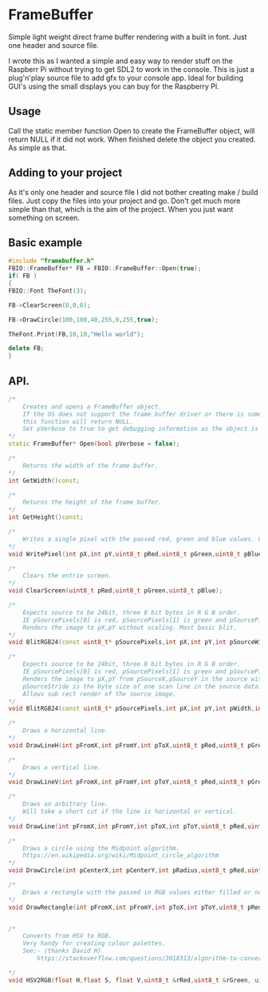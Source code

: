 # FrameBuffer
Simple light weight direct frame buffer rendering with a built in font. Just one header and source file. 

I wrote this as I wanted a simple and easy way to render stuff on the Raspberr Pi without trying to get SDL2 to work in the console. This is just a plug'n'play source file to add gfx to your console app. Ideal for building GUI's using the small displays you can buy for the Raspberry PI.

## Usage
Call the static member function Open to create the FrameBuffer object, will return NULL if it did not work. When finished delete the object you created. As simple as that.

## Adding to your project
As it's only one header and source file I did not bother creating make / build files. Just copy the files into your project and go. Don't get much more simple than that, which is the aim of the project. When you just want something on screen.

## Basic example
```c++
#include "framebuffer.h"
FBIO::FrameBuffer* FB = FBIO::FrameBuffer::Open(true);
if( FB )
{
FBIO::Font TheFont(3);

FB->ClearScreen(0,0,0);

FB->DrawCircle(100,100,40,255,0,255,true);

TheFont.Print(FB,10,10,"Hello world");

delete FB;
}
```

## API.
```c++
/*
	Creates and opens a FrameBuffer object.
	If the OS does not support the frame buffer driver or there is some other error,
	this function will return NULL.
	Set pVerbose to true to get debugging information as the object is created.
*/
static FrameBuffer* Open(bool pVerbose = false);

/*
	Returns the width of the frame buffer.
*/
int GetWidth()const;

/*
	Returns the height of the frame buffer.
*/
int GetHeight()const;

/*
	Writes a single pixel with the passed red, green and blue values. 0 -> 255, 0 being off 255 being full on.
*/
void WritePixel(int pX,int pY,uint8_t pRed,uint8_t pGreen,uint8_t pBlue);

/*
	Clears the entrie screen.
*/
void ClearScreen(uint8_t pRed,uint8_t pGreen,uint8_t pBlue);

/* 
	Expects source to be 24bit, three 8 bit bytes in R G B order.
	IE pSourcePixels[0] is red, pSourcePixels[1] is green and pSourcePixels[2] is blue.
	Renders the image to pX,pY without scaling. Most basic blit.
*/
void BlitRGB24(const uint8_t* pSourcePixels,int pX,int pY,int pSourceWidth,int pSourceHeight);

/* 
	Expects source to be 24bit, three 8 bit bytes in R G B order.
	IE pSourcePixels[0] is red, pSourcePixels[1] is green and pSourcePixels[2] is blue.
	Renders the image to pX,pY from pSourceX,pSourceY in the source without scaling.
	pSourceStride is the byte size of one scan line in the source data.
	Allows sub rect render of the source image.
*/
void BlitRGB24(const uint8_t* pSourcePixels,int pX,int pY,int pWidth,int pHeight,int pSourceX,int pSourceY,int pSourceStride);

/*
	Draws a horizontal line.
*/
void DrawLineH(int pFromX,int pFromY,int pToX,uint8_t pRed,uint8_t pGreen,uint8_t pBlue);

/*
	Draws a vertical line.
*/
void DrawLineV(int pFromX,int pFromY,int pToY,uint8_t pRed,uint8_t pGreen,uint8_t pBlue);

/*
	Draws an arbitrary line.
	Will take a short cut if the line is horizontal or vertical.
*/
void DrawLine(int pFromX,int pFromY,int pToX,int pToY,uint8_t pRed,uint8_t pGreen,uint8_t pBlue);

/*
	Draws a circle using the Midpoint algorithm.
	https://en.wikipedia.org/wiki/Midpoint_circle_algorithm
*/
void DrawCircle(int pCenterX,int pCenterY,int pRadius,uint8_t pRed,uint8_t pGreen,uint8_t pBlue,bool pFilled = false);

/*
	Draws a rectangle with the passed in RGB values either filled or not.
*/
void DrawRectangle(int pFromX,int pFromY,int pToX,int pToY,uint8_t pRed,uint8_t pGreen,uint8_t pBlue,bool pFilled = false);


/*
	Converts from HSV to RGB.
	Very handy for creating colour palettes.
	See:- (thanks David H)
		https://stackoverflow.com/questions/3018313/algorithm-to-convert-rgb-to-hsv-and-hsv-to-rgb-in-range-0-255-for-both

*/
void HSV2RGB(float H,float S, float V,uint8_t &rRed,uint8_t &rGreen, uint8_t &rBlue)const;
```
